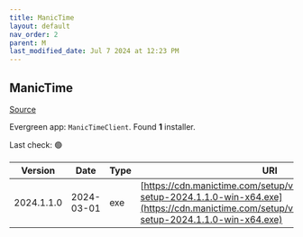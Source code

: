 ```yaml
---
title: ManicTime
layout: default
nav_order: 2
parent: M
last_modified_date: Jul 7 2024 at 12:23 PM
---
```


## ManicTime

[Source](https://www.manictime.com/download/windows)

Evergreen app: `ManicTimeClient`. Found **1** installer.

Last check: 🟢

| Version    | Date       | Type | URI                                                                                                                                                                      |
| ---------- | ---------- | ---- | ------------------------------------------------------------------------------------------------------------------------------------------------------------------------ |
| 2024.1.1.0 | 2024-03-01 | exe  | [https://cdn.manictime.com/setup/v2024_1_1_0/manictime-setup-2024.1.1.0-win-x64.exe](https://cdn.manictime.com/setup/v2024_1_1_0/manictime-setup-2024.1.1.0-win-x64.exe) |
